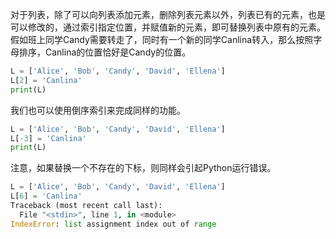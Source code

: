 对于列表，除了可以向列表添加元素，删除列表元素以外，列表已有的元素，也是可以修改的，通过索引指定位置，并赋值新的元素，即可替换列表中原有的元素。
假如班上同学Candy需要转走了，同时有一个新的同学Canlina转入，那么按照字母排序，Canlina的位置恰好是Candy的位置。
```python
L = ['Alice', 'Bob', 'Candy', 'David', 'Ellena']
L[2] = 'Canlina'
print(L)
```
我们也可以使用倒序索引来完成同样的功能。
```python
L = ['Alice', 'Bob', 'Candy', 'David', 'Ellena']
L[-3] = 'Canlina'
print(L)
```
注意，如果替换一个不存在的下标，则同样会引起Python运行错误。
```python
L = ['Alice', 'Bob', 'Candy', 'David', 'Ellena']
L[6] = 'Canlina'
Traceback (most recent call last):
  File "<stdin>", line 1, in <module>
IndexError: list assignment index out of range
```